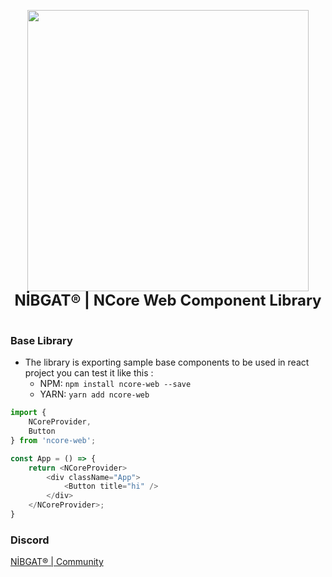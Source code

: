 <p align="center">
    <img
        width="450"
        height="450"
        src="https://ncore.nibgat.space/assets/images/darklogo.png"
    />
    <br/>
    <span style="font-size: 24px; font-weight: bold; text-align: center; width: 100%;">NİBGAT® | NCore Web Component Library</span>
    <br/>
    <br/>
</p>

### Base Library

-   The library is exporting sample base components to be used in react project you can test it like this :
    -   NPM: `npm install ncore-web --save`
    -   YARN: `yarn add ncore-web`

```js
import {
    NCoreProvider,
    Button
} from 'ncore-web';

const App = () => {
    return <NCoreProvider>
        <div className="App">
            <Button title="hi" />
        </div>
    </NCoreProvider>;
}
```

### Discord

<a href="https://discord.gg/fMgVPZknuM">NİBGAT® | Community</a>
